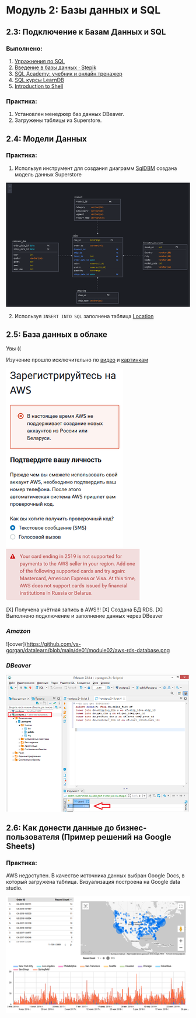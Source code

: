 # Модуль 2: Базы данных и SQL
## 2.3: Подключение к Базам Данных и SQL

### Выполнено:

1. [Упражнения по SQL](https://sql-ex.ru/)
2. [Введение в базы данных · Stepik](https://stepik.org/course/551)
3. [SQL Academy: учебник и онлайн тренажер](https://sql-academy.org/ru)
4. [SQL курсы LearnDB](https://learndb.ru/)
5. [Introduction to Shell](https://app.datacamp.com/learn)

### Практика:
1. Установлен менеджер баз данных DBeaver.
2. Загружены таблицы из Superstore.

## 2.4: Модели Данных

### Практика:
1. Используя инструмент для создания диаграмм [SqlDBM](https://sqldbm.com/Home/) создана модель данных Superstore

![cover](https://github.com/vs-gorgan/datalearn/blob/main/de01/module02/SqlDBM.png)

2. Используя `INSERT INTO SQL` заполнена таблица [Location](https://github.com/vs-gorgan/datalearn/blob/main/de01/module02/_Custumer_location__202205192247.sql)

## 2.5: База данных в облаке

Увы ((

Изучение прошло исключительно по [видео](https://www.youtube.com/watch?v=UzILBlOAQ9s&list=PLkcP_moW_BpOQUmtgSaw3XswlpeO5RYgA&index=5) и [картинкам](https://github.com/Data-Learn/data-engineering/blob/master/how-to/how_to_amazon_rds.md)

![cover](https://github.com/vs-gorgan/datalearn/blob/main/de01/module02/AWS%20error.png) ![cover](https://github.com/vs-gorgan/datalearn/blob/main/de01/module02/AWS_error_pay.png)

[X] Получена учётная запись в AWS!!!
[X] Создана БД RDS.
[X] Выполнено подключение и заполнение данных через DBeaver

### _Amazon_
![cover](https://github.com/vs-gorgan/datalearn/blob/main/de01/module02/aws-rds-database.png

### _DBeaver_
![cover](https://github.com/vs-gorgan/datalearn/blob/main/de01/module02/DBeaver.png)

## 2.6: Как донести данные до бизнес-пользователя (Пример решений на Google Sheets)

### Практика:

AWS недоступен. В качестве источника данных выбран Google Docs, в который загружена таблица.
Визуализация построена на Google data studio.

![cover](https://github.com/vs-gorgan/datalearn/blob/main/de01/module02/datastudio.png)
